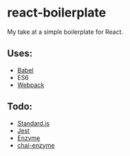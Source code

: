 # react-boilerplate

My take at a simple boilerplate for React.

## Uses:
* [Babel](https://babeljs.io/)
* ES6
* [Webpack](https://webpack.github.io/)

## Todo:
* [Standard.js](https://github.com/feross/standard)
* [Jest](https://facebook.github.io/jest/)
* [Enzyme](http://airbnb.io/enzyme/)
* [chai-enzyme](https://github.com/producthunt/chai-enzyme)
